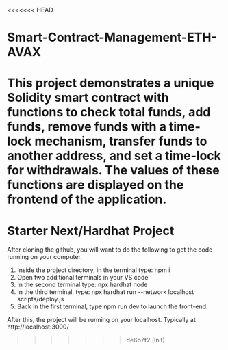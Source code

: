 <<<<<<< HEAD
# Smart-Contract-Management-ETH-AVAX
This project demonstrates a unique Solidity smart contract with functions to check total funds, add funds, remove funds with a time-lock mechanism, transfer funds to another address, and set a time-lock for withdrawals. The values of these functions are displayed on the frontend of the application.
=======
# Starter Next/Hardhat Project

After cloning the github, you will want to do the following to get the code running on your computer.

1. Inside the project directory, in the terminal type: npm i
2. Open two additional terminals in your VS code
3. In the second terminal type: npx hardhat node
4. In the third terminal, type: npx hardhat run --network localhost scripts/deploy.js
5. Back in the first terminal, type npm run dev to launch the front-end.

After this, the project will be running on your localhost. 
Typically at http://localhost:3000/
>>>>>>> de6b7f2 (Init)
